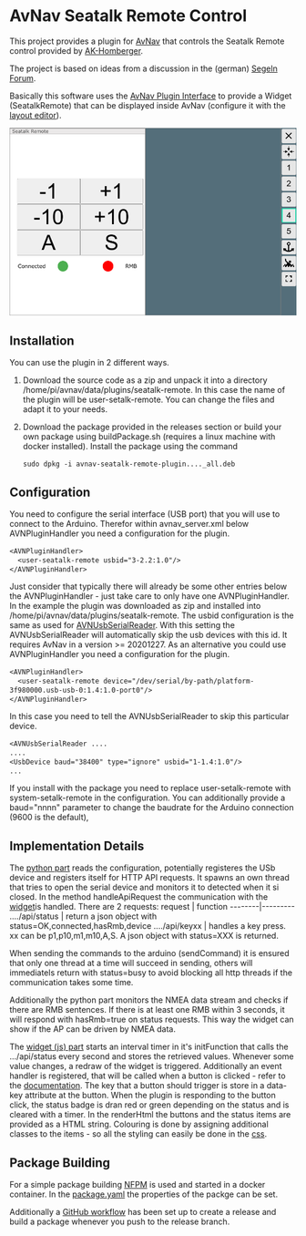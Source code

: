 AvNav Seatalk Remote Control
===========================

This project provides a plugin for [AvNav](https://www.wellenvogel.net/software/avnav/docs/beschreibung.html?lang=en) that controls the Seatalk Remote control provided by [AK-Homberger](https://github.com/AK-Homberger/Seatalk-Autopilot-Remote-Control).

The project is based on ideas from a discussion in the (german) [Segeln Forum](https://www.segeln-forum.de/board194-boot-technik/board35-elektrik-und-elektronik/board195-open-boat-projects-org/78360-verkn%C3%BCpfung-von-avnav-%C3%BCber-mcs-mit-pinnenpilot/#post2241795).

Basically this software uses the [AvNav Plugin Interface](https://www.wellenvogel.net/software/avnav/docs/hints/plugins.html?lang=en) to provide a Widget (SeatalkRemote) that can be displayed inside AvNav (configure it with the [layout editor](https://www.wellenvogel.net/software/avnav/docs/hints/layouts.html?lang=en)).

![ScreenShot](doc/screen1.png)

Installation
------------
You can use the plugin in 2 different ways.
1.  Download the source code as a zip and unpack it into a directory /home/pi/avnav/data/plugins/seatalk-remote.
    In this case the name of the plugin will be user-setalk-remote. You can change the files and adapt it to your needs.

1.  Download the package provided in the releases section or build your own package using buildPackage.sh (requires a linux machine with docker installed). Install the package using the command
    ```
    sudo dpkg -i avnav-seatalk-remote-plugin...._all.deb
    ```

Configuration
-------------
You need to configure the serial interface (USB port) that you will use to connect to the Arduino. Therefor within avnav_server.xml below   AVNPluginHandler you need a configuration for the plugin.
```
<AVNPluginHandler>
  <user-seatalk-remote usbid="3-2.2:1.0"/>
</AVNPluginHandler>
```
Just consider that typically there will already be some other entries below the AVNPluginHandler - just take care to only have one AVNPluginHandler.
In the example the plugin was downloaded as zip and installed into /home/pi/avnav/data/plugins/seatalk-remote.
The usbid configuration is the same as used for [AVNUsbSerialReader](https://www.wellenvogel.net/software/avnav/docs/hints/configfile.html?lang=en#h3:AVNUsbSerialReader). With this setting the AVNUsbSerialReader will automatically skip the usb devices with this id. It requires AvNav in a version >= 20201227.
As an alternative you could use
AVNPluginHandler you need a configuration for the plugin.
```
<AVNPluginHandler>
  <user-seatalk-remote device="/dev/serial/by-path/platform-3f980000.usb-usb-0:1.4:1.0-port0"/>
</AVNPluginHandler>
```
In this case you need to tell the AVNUsbSerialReader to skip this particular device.
```
<AVNUsbSerialReader ....
....
<UsbDevice baud="38400" type="ignore" usbid="1-1.4:1.0"/>
...
```
If you install with the package you need to replace user-setalk-remote with system-setalk-remote in the configuration.
You can additionally provide a baud="nnnn" parameter to change the baudrate for the Arduino connection (9600 is the default),

Implementation Details
----------------------

The [python part](plugin.py) reads the configuration, potentially registeres the USb device and registers itself for HTTP API requests.
It spawns an own thread that tries to open the serial device and monitors it to detected when it si closed.
In the method handleApiRequest the communication with the [widget](plugin.js)is handled. There are 2 requests:
request | function
--------|---------
..../api/status | return a json object with status=OK,connected,hasRmb,device
..../api/keyxx | handles a key press. xx can be p1,p10,m1,m10,A,S. A json object with status=XXX is returned.

When sending the commands to the arduino (sendCommand) it is ensured that only one thread at a time will succeed in sending, others will immediatels return with status=busy to avoid blocking all http threads if the communication takes some time.

Additionally the python part monitors the NMEA data stream and checks if there are RMB sentences. If there is at least one RMB within 3 seconds, it will respond with hasRmb=true on status requests. This way the widget can show if the AP can be driven by NMEA data.

The [widget (js) part](plugin.js) starts an interval timer in it's initFunction that calls the .../api/status every second and stores the retrieved values. Whenever some value changes, a redraw of the widget is triggered.
Additionally an event handler is registered, that will be called when a button is clicked - refer to the [documentation](https://www.wellenvogel.net/software/avnav/docs/hints/userjs.html?lang=en#h1:UserSpezificJavaScriptCode).
The key that a button should trigger is store in a data-key attribute at the button.
When the plugin is responding to the button click, the status badge is dran red or green depending on the status and is cleared with a timer.
In the renderHtml the buttons and the status items are provided as a HTML string. Colouring is done by assigning additional classes to the items - so all the styling can easily be done in the [css](plugin.css).

Package Building
----------------
For a simple package building [NFPM](https://nfpm.goreleaser.com/) is used and started in a docker container. In the [package.yaml](package.yaml) the properties of the packge can be set.

Additionally a [GitHub workflow](.github/workflows/createPackage.yml) has been set up to create a release and build a package whenever you push to the release branch.